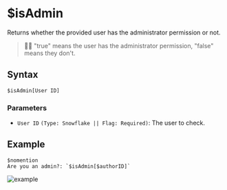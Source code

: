 # $isAdmin
Returns whether the provided user has the administrator permission or not.

> 🧙‍♂️ "true" means the user has the administrator permission, "false" means they don't.

## Syntax
```
$isAdmin[User ID]
```

### Parameters
- `User ID` `(Type: Snowflake || Flag: Required)`: The user to check.

## Example
```
$nomention
Are you an admin?: `$isAdmin[$authorID]`
```
![example](https://user-images.githubusercontent.com/111157596/233708093-852277ce-50b7-4fd6-a7b1-01d55931d9d2.png)
